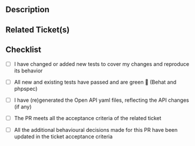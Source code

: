 ## Description

<!--- Describe your changes briefly and explain if necessary any refactoring change you made -->

## Related Ticket(s)

<!--- This project only accepts pull requests related to open Jira tickets -->
<!--- If the PR is related to a new feature or change, please document it in a Jira ticket or Confluence page first -->
<!--- If fixing a bug, there should be a Jira ticket describing it with steps to reproduce -->
<!--- Please add the relevant link(s) here: -->

## Checklist

<!--- Go over all the following points, and put an `x` in all the boxes that apply. -->
<!--- If you're unsure about any of these, don't hesitate to ask. We're here to help! -->


- [ ] I have changed or added new tests to cover my changes and reproduce its behavior
- [ ] All new and existing tests have passed and are green 💚 (Behat and phpspec)
- [ ] I have (re)generated the Open API yaml files, reflecting the API changes (if any)
- [ ] The PR meets all the acceptance criteria of the related ticket
- [ ] All the additional behavioural decisions made for this PR have been updated in the ticket acceptance criteria

